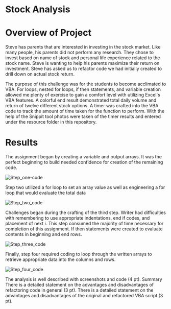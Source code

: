 # Stock Analysis

# Overview of Project

 Steve has parents that are interested in investing in the stock market. Like many people, his parents did not perform any research. They chose to invest based on name of stock and personal life experience related to the stock name. Steve is wanting to help his parents maximize their return on investment. Steve has asked us to refactor code we had initially created to drill down on actual stock return.
 
 The purpose of this challenge was for the students to become acclimated to VBA. For loops, nested for loops, if then statements, and variable creation allowed me plenty of exercise to gain a comfort level with utilizing Excel's VBA features.  A colorful end result demonstrated total daily volume and return of twelve different stock options. A timer was crafted into the VBA code to track the amount of time taken for the function to perform. With the help of the Snippit tool photos were taken of the timer results and entered under the resource folder in this repository. 
  
# Results

  The assignment began by creating a variable and output arrays. It was the perfect beginning to build needed confidence for creation of the remaining code. 
  
  ![Step_one-code](https://user-images.githubusercontent.com/96153785/149646959-1ce9a074-2ca6-4f55-87ac-1da571d94023.PNG)
  
  Step two utilized a for loop to set an array value as well as engineering a for loop that would evaluate the total data
  
  ![Step_two_code](https://user-images.githubusercontent.com/96153785/149647031-489a475c-8571-4e5f-b085-2b184137afad.PNG)
  
  Challenges began during the crafting of the third step. Writer had difficulties with remembering to use appropriate indentations, end if codes, and placement of next i. This step consumed the majority of time necessary for completion of this assignment. If then statements were created to evaluate contents in beginning and end rows. 
  
  ![Step_three_code](https://user-images.githubusercontent.com/96153785/149647164-44d7c4c8-45bc-4af4-a1b2-516873ada92e.PNG)

Finally, step four required coding to loop through the written arrays to retrieve appropriate data into the columns and rows.

![Step_four_code](https://user-images.githubusercontent.com/96153785/149647212-a38ac3b4-d5eb-45c2-9ac3-0075f40d5ada.PNG)


The analysis is well described with screenshots and code (4 pt).
Summary
There is a detailed statement on the advantages and disadvantages of refactoring code in general (3 pt).
There is a detailed statement on the advantages and disadvantages of the original and refactored VBA script (3 pt).

